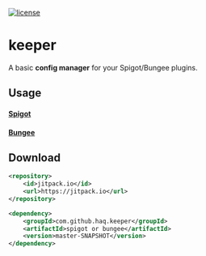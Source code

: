 [![license](https://img.shields.io/github/license/mashape/apistatus.svg) ](LICENSE)

# keeper
A basic **config manager** for your Spigot/Bungee plugins.

## Usage

#### [Spigot](/spigot)
#### [Bungee](/bungee)

## Download
```xml
<repository>
    <id>jitpack.io</id>
    <url>https://jitpack.io</url>
</repository>
```
```xml
<dependency> 
    <groupId>com.github.haq.keeper</groupId> 
    <artifactId>spigot or bungee</artifactId> 
    <version>master-SNAPSHOT</version> 
</dependency>
```

